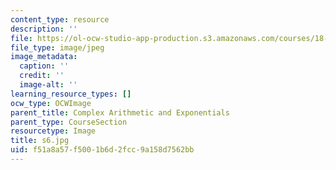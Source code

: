 ```yaml
---
content_type: resource
description: ''
file: https://ol-ocw-studio-app-production.s3.amazonaws.com/courses/18-03sc-differential-equations-fall-2011/f51a8a57f5001b6d2fcc9a158d7562bb_s6.jpg
file_type: image/jpeg
image_metadata:
  caption: ''
  credit: ''
  image-alt: ''
learning_resource_types: []
ocw_type: OCWImage
parent_title: Complex Arithmetic and Exponentials
parent_type: CourseSection
resourcetype: Image
title: s6.jpg
uid: f51a8a57-f500-1b6d-2fcc-9a158d7562bb
---
```

